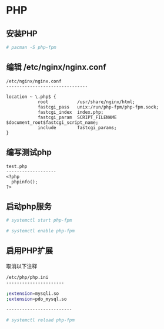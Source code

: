 # PHP

## 安装PHP

```bash
# pacman -S php-fpm
```

## 编辑 /etc/nginx/nginx.conf

```
/etc/nginx/nginx.conf
-------------------------------

location ~ \.php$ {
            root           /usr/share/nginx/html;
            fastcgi_pass   unix:/run/php-fpm/php-fpm.sock;
            fastcgi_index  index.php;
            fastcgi_param  SCRIPT_FILENAME  $document_root$fastcgi_script_name;
            include        fastcgi_params;
}
```

## 编写测试php

```
test.php
-------------------
<?php
  phpinfo();
?>
```

## 启动php服务

```bash
# systemctl start php-fpm

# systemctl enable php-fpm
```

## 启用PHP扩展

取消以下注释

```bash
/etc/php/php.ini
----------------------

;extension=mysqli.so
;extension=pdo_mysql.so

-------------------------

# systemctl reload php-fpm
```